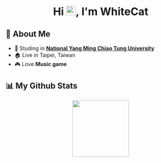 <div align="center">
  <h1>Hi <img src="https://media.giphy.com/media/hvRJCLFzcasrR4ia7z/giphy.gif" width="25px">, I'm WhiteCat</h1>
</div>

## 📜 About Me
* 📘 Studing in **[National Yang Ming Chiao Tung University](https://www.nycu.edu.tw/nycu/ch/index)**
* 🏠 Live in Taipei, Taiwan
* 🎮 Love **Music game**

## 📊 My Github Stats
<div align="center">
  <img height="150em" src="https://github-readme-stats.vercel.app/api/top-langs/?username=CuteWhiteCat&layout=compact&langs_count=7&theme=dracula"/>
</div>
